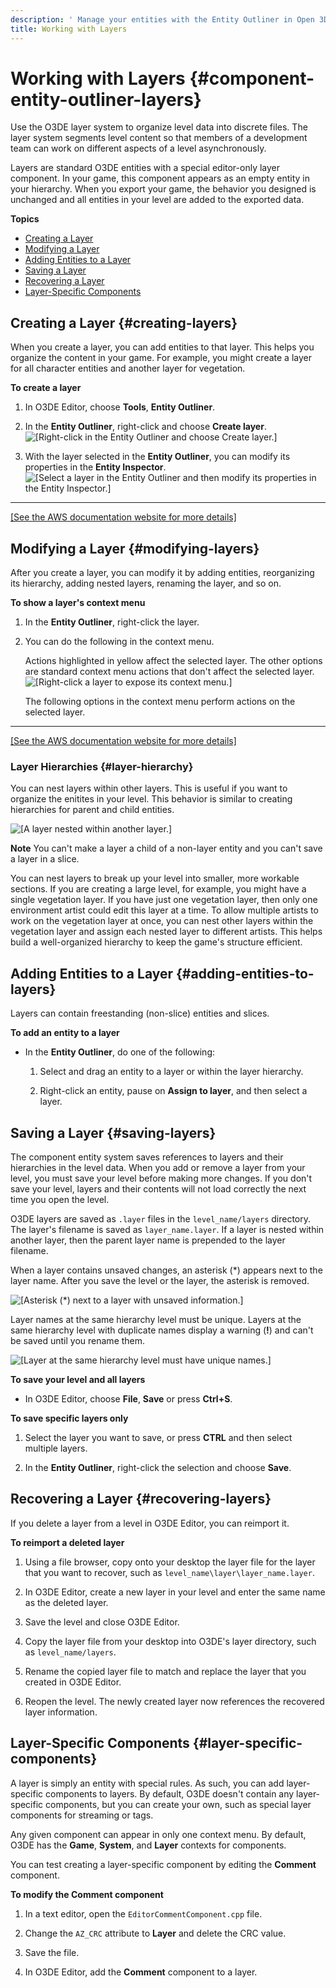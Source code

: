 ```yaml
---
description: ' Manage your entities with the Entity Outliner in Open 3D Engine. '
title: Working with Layers
---
```

# Working with Layers {#component-entity-outliner-layers}

Use the O3DE layer system to organize level data into discrete files\. The layer system segments level content so that members of a development team can work on different aspects of a level asynchronously\.

Layers are standard O3DE entities with a special editor\-only layer component\. In your game, this component appears as an empty entity in your hierarchy\. When you export your game, the behavior you designed is unchanged and all entities in your level are added to the exported data\.

**Topics**
+ [Creating a Layer](#creating-layers)
+ [Modifying a Layer](#modifying-layers)
+ [Adding Entities to a Layer](#adding-entities-to-layers)
+ [Saving a Layer](#saving-layers)
+ [Recovering a Layer](#recovering-layers)
+ [Layer\-Specific Components](#layer-specific-components)

## Creating a Layer {#creating-layers}

When you create a layer, you can add entities to that layer\. This helps you organize the content in your game\. For example, you might create a layer for all character entities and another layer for vegetation\.

**To create a layer**

1. In O3DE Editor, choose **Tools**, **Entity Outliner**\.

1. In the **Entity Outliner**, right\-click and choose **Create layer**\.
![\[Right-click in the Entity Outliner and choose Create layer.\]](/images/user-guide/component/entity_system/creating-layers.png)

1. With the layer selected in the **Entity Outliner**, you can modify its properties in the **Entity Inspector**\.
![\[Select a layer in the Entity Outliner and then modify its properties in the Entity Inspector.\]](/images/user-guide/component/entity_system/modifying-layers-inspector.png)
****
[\[See the AWS documentation website for more details\]](/docs/userguide/components/entity-outliner-layers)

## Modifying a Layer {#modifying-layers}

After you create a layer, you can modify it by adding entities, reorganizing its hierarchy, adding nested layers, renaming the layer, and so on\.

**To show a layer's context menu**

1. In the **Entity Outliner**, right\-click the layer\.

1. You can do the following in the context menu\.

   Actions highlighted in yellow affect the selected layer\. The other options are standard context menu actions that don't affect the selected layer\.
![\[Right-click a layer to expose its context menu.\]](/images/user-guide/component/entity_system/modifying-layers.png)

   The following options in the context menu perform actions on the selected layer\.
****
[\[See the AWS documentation website for more details\]](/docs/userguide/components/entity-outliner-layers)

### Layer Hierarchies {#layer-hierarchy}

You can nest layers within other layers\. This is useful if you want to organize the enitites in your level\. This behavior is similar to creating hierarchies for parent and child entities\.

![\[A layer nested within another layer.\]](/images/user-guide/component/entity_system/layer-hierarchies.png)

**Note**
You can't make a layer a child of a non\-layer entity and you can't save a layer in a slice\.

You can nest layers to break up your level into smaller, more workable sections\. If you are creating a large level, for example, you might have a single vegetation layer\. If you have just one vegetation layer, then only one environment artist could edit this layer at a time\. To allow multiple artists to work on the vegetation layer at once, you can nest other layers within the vegetation layer and assign each nested layer to different artists\. This helps build a well\-organized hierarchy to keep the game's structure efficient\.

## Adding Entities to a Layer {#adding-entities-to-layers}

Layers can contain freestanding \(non\-slice\) entities and slices\.

**To add an entity to a layer**
+ In the **Entity Outliner**, do one of the following:

  1. Select and drag an entity to a layer or within the layer hierarchy\.

  1. Right\-click an entity, pause on **Assign to layer**, and then select a layer\.

## Saving a Layer {#saving-layers}

The component entity system saves references to layers and their hierarchies in the level data\. When you add or remove a layer from your level, you must save your level before making more changes\. If you don't save your level, layers and their contents will not load correctly the next time you open the level\.

O3DE layers are saved as `.layer` files in the `level_name/layers` directory\. The layer's filename is saved as `layer_name.layer`\. If a layer is nested within another layer, then the parent layer name is prepended to the layer filename\.

When a layer contains unsaved changes, an asterisk \(\*\) appears next to the layer name\. After you save the level or the layer, the asterisk is removed\.

![\[Asterisk (*) next to a layer with unsaved information.\]](/images/shared/shared-saving-layers.png)

Layer names at the same hierarchy level must be unique\. Layers at the same hierarchy level with duplicate names display a warning \(**\!**\) and can't be saved until you rename them\.

![\[Layer at the same hierarchy level must have unique names.\]](/images/user-guide/component/entity_system/saving-layers-duplicate.png)

**To save your level and all layers**
+ In O3DE Editor, choose **File**, **Save** or press **Ctrl\+S**\.

**To save specific layers only**

1. Select the layer you want to save, or press **CTRL** and then select multiple layers\.

1. In the **Entity Outliner**, right\-click the selection and choose **Save**\.

## Recovering a Layer {#recovering-layers}

If you delete a layer from a level in O3DE Editor, you can reimport it\.

**To reimport a deleted layer**

1. Using a file browser, copy onto your desktop the layer file for the layer that you want to recover, such as `level_name\layer\layer_name.layer`\.

1. In O3DE Editor, create a new layer in your level and enter the same name as the deleted layer\.

1. Save the level and close O3DE Editor\.

1. Copy the layer file from your desktop into O3DE's layer directory, such as `level_name/layers`\.

1. Rename the copied layer file to match and replace the layer that you created in O3DE Editor\.

1. Reopen the level\. The newly created layer now references the recovered layer information\.

## Layer\-Specific Components {#layer-specific-components}

A layer is simply an entity with special rules\. As such, you can add layer\-specific components to layers\. By default, O3DE doesn't contain any layer\-specific components, but you can create your own, such as special layer components for streaming or tags\.

Any given component can appear in only one context menu\. By default, O3DE has the **Game**, **System**, and **Layer** contexts for components\.

You can test creating a layer\-specific component by editing the **Comment** component\.

**To modify the Comment component**

1. In a text editor, open the `EditorCommentComponent.cpp` file\.

1. Change the `AZ_CRC` attribute to **Layer** and delete the CRC value\.

1. Save the file\.

1. In O3DE Editor, add the **Comment** component to a layer\.